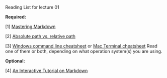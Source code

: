 Reading List for lecture 01

**Required:**

[1] [Mastering Markdown](https://guides.github.com/features/mastering-markdown/)

[2] [Absolute path vs. relative path](http://www.coffeecup.com/help/articles/absolute-vs-relative-pathslinks/)

[3] [Windows command line cheatsheet](assets/cmd.pdf) or [Mac Terminal cheatsheet](img/terminal_cheatsheet.jpg) Read one of them or both, depending on what operation system(s) you are using.

**Optional:**

[4] [An Interactive Tutorial on Markdown](https://www.markdowntutorial.com/)